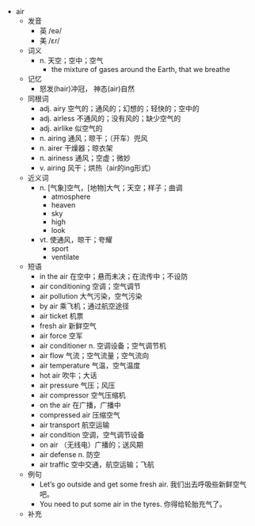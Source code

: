 - air
  - 发音
    - 英 /eə/
    - 美 /ɛr/
  - 词义
    - n. 天空；空中；空气
      - the mixture of gases around the Earth, that we breathe
  - 记忆
    - 怒发(hair)冲冠， 神态(air)自然
  - 同根词
    - adj. airy 空气的；通风的；幻想的；轻快的；空中的
    - adj. airless 不通风的；没有风的；缺少空气的
    - adj. airlike 似空气的
    - n. airing 通风；晾干；（开车）兜风
    - n. airer 干燥器；晾衣架
    - n. airiness 通风；空虚；微妙
    - v. airing 风干；烘热（air的ing形式）
  - 近义词
    - n. [气象]空气，[地物]大气；天空；样子；曲调
      - atmosphere
      - heaven
      - sky
      - high
      - look
    - vt. 使通风，晾干；夸耀
      - sport
      - ventilate
  - 短语
    - in the air 在空中；悬而未决；在流传中；不设防
    - air conditioning 空调；空气调节
    - air pollution 大气污染，空气污染
    - by air 乘飞机；通过航空途径
    - air ticket 机票
    - fresh air 新鲜空气
    - air force 空军
    - air conditioner n. 空调设备；空气调节机
    - air flow 气流；空气流量；空气流向
    - air temperature 气温，空气温度
    - hot air 吹牛；大话
    - air pressure 气压；风压
    - air compressor 空气压缩机
    - on the air 在广播，广播中
    - compressed air 压缩空气
    - air transport 航空运输
    - air condition 空调，空气调节设备
    - on air （无线电）广播的；送风期
    - air defense n. 防空
    - air traffic 空中交通，航空运输；飞航
  - 例句
    - Let’s go outside and get some fresh air. 我们出去呼吸些新鲜空气吧。
    - You need to put some air in the tyres. 你得给轮胎充气了。
  - 补充